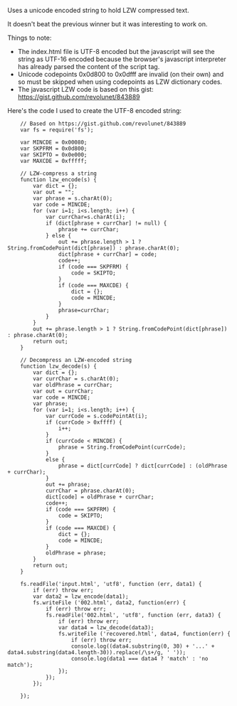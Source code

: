 
Uses a unicode encoded string to hold LZW compressed text.

It doesn't beat the previous winner but it was interesting to work on.

Things to note:
* The index.html file is UTF-8 encoded but the javascript will see the string as UTF-16 encoded because the browser's javascript interpreter has already parsed the content of the script tag.
* Unicode codepoints 0x0d800 to 0x0dfff are invalid (on their own) and so must be skipped when using codepoints as LZW dictionary codes.
* The javascript LZW code is based on this gist: https://gist.github.com/revolunet/843889

Here's the code I used to create the UTF-8 encoded string:

~~~
    // Based on https://gist.github.com/revolunet/843889
    var fs = require('fs');

    var MINCDE = 0x00080;
    var SKPFRM = 0x0d800;
    var SKIPTO = 0x0e000;
    var MAXCDE = 0xfffff;

    // LZW-compress a string
    function lzw_encode(s) {
        var dict = {};
        var out = "";
        var phrase = s.charAt(0);
        var code = MINCDE;
        for (var i=1; i<s.length; i++) {
            var currChar=s.charAt(i);
            if (dict[phrase + currChar] != null) {
                phrase += currChar;
            } else {
                out += phrase.length > 1 ? String.fromCodePoint(dict[phrase]) : phrase.charAt(0);
                dict[phrase + currChar] = code;
                code++;
                if (code === SKPFRM) {
                    code = SKIPTO;
                }
                if (code === MAXCDE) {
                    dict = {};
                    code = MINCDE;
                }
                phrase=currChar;
            }
        }
        out += phrase.length > 1 ? String.fromCodePoint(dict[phrase]) : phrase.charAt(0);
        return out;
    }

    // Decompress an LZW-encoded string
    function lzw_decode(s) {
        var dict = {};
        var currChar = s.charAt(0);
        var oldPhrase = currChar;
        var out = currChar;
        var code = MINCDE;
        var phrase;
        for (var i=1; i<s.length; i++) {
            var currCode = s.codePointAt(i);
            if (currCode > 0xffff) {
                i++;
            }
            if (currCode < MINCDE) {
                phrase = String.fromCodePoint(currCode);
            }
            else {
                phrase = dict[currCode] ? dict[currCode] : (oldPhrase + currChar);
            }
            out += phrase;
            currChar = phrase.charAt(0);
            dict[code] = oldPhrase + currChar;
            code++;
            if (code === SKPFRM) {
                code = SKIPTO;
            }
            if (code === MAXCDE) {
                dict = {};
                code = MINCDE;
            }
            oldPhrase = phrase;
        }
        return out;
    }

    fs.readFile('input.html', 'utf8', function (err, data1) {
        if (err) throw err;
        var data2 = lzw_encode(data1);
        fs.writeFile ('002.html', data2, function(err) {
            if (err) throw err;
            fs.readFile('002.html', 'utf8', function (err, data3) {
                if (err) throw err;
                var data4 = lzw_decode(data3);
                fs.writeFile ('recovered.html', data4, function(err) {
                    if (err) throw err;
                    console.log((data4.substring(0, 30) + '...' + data4.substring(data4.length-30)).replace(/\s+/g, ' '));
                    console.log(data1 === data4 ? 'match' : 'no match');
                });
            });
        });

    });
~~~

